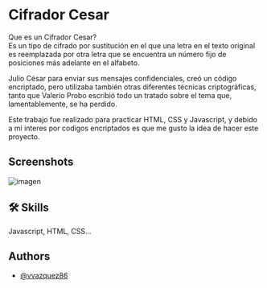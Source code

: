 
# Cifrador Cesar

Que es un Cifrador Cesar?
<br>
Es un tipo de cifrado por sustitución en el que una letra en el texto original es reemplazada por otra letra que se encuentra un número fijo de posiciones más adelante en el alfabeto.

Julio César para enviar sus mensajes confidenciales, creó un código encriptado, pero utilizaba también otras diferentes técnicas criptográficas, tanto que Valerio Probo escribió todo un tratado sobre el tema que, lamentablemente, se ha perdido.

Este trabajo fue realizado para practicar HTML, CSS y Javascript, y debido a mi interes por codigos encriptados es que me gusto la idea de hacer este proyecto.

## Screenshots

<img src="https://i.ibb.co/JKSzBmg/imagen.jpg" alt="imagen" border="0">

## 🛠 Skills
Javascript, HTML, CSS...

## Authors

- [@vvazquez86](https://www.github.com/vvazquez86)


